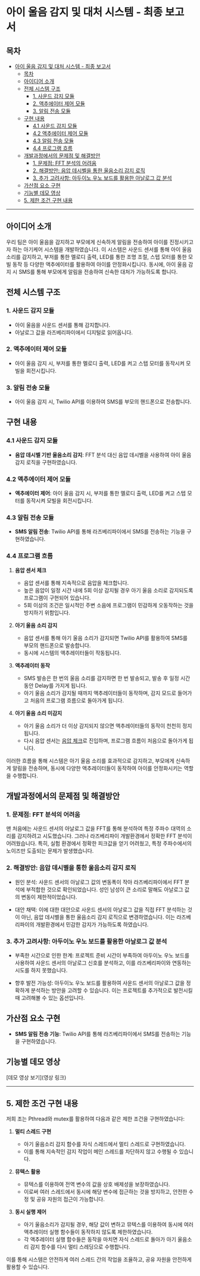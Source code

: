 # 아이 울음 감지 및 대처 시스템 - 최종 보고서

## 목차

- [아이 울음 감지 및 대처 시스템 - 최종 보고서](#아이-울음-감지-및-대처-시스템---최종-보고서)
  - [목차](#목차)
  - [아이디어 소개](#아이디어-소개)
  - [전체 시스템 구조](#전체-시스템-구조)
    - [1. 사운드 감지 모듈](#1-사운드-감지-모듈)
    - [2. 액추에이터 제어 모듈](#2-액추에이터-제어-모듈)
    - [3. 알림 전송 모듈](#3-알림-전송-모듈)
  - [구현 내용](#구현-내용)
    - [4.1 사운드 감지 모듈](#41-사운드-감지-모듈)
    - [4.2 액추에이터 제어 모듈](#42-액추에이터-제어-모듈)
    - [4.3 알림 전송 모듈](#43-알림-전송-모듈)
    - [4.4 프로그램 흐름](#44-프로그램-흐름)
  - [개발과정에서의 문제점 및 해결방안](#개발과정에서의-문제점-및-해결방안)
    - [1. 문제점: FFT 분석의 어려움](#1-문제점-fft-분석의-어려움)
    - [2. 해결방안: 음압 데시벨을 통한 울음소리 감지 로직](#2-해결방안-음압-데시벨을-통한-울음소리-감지-로직)
    - [3. 추가 고려사항: 아두이노 우노 보드를 활용한 아날로그 값 분석](#3-추가-고려사항-아두이노-우노-보드를-활용한-아날로그-값-분석)
  - [가산점 요소 구현](#가산점-요소-구현)
  - [기능별 데모 영상](#기능별-데모-영상)
  - [5. 제한 조건 구현 내용](#5-제한-조건-구현-내용)

---

## 아이디어 소개

우리 팀은 아이 울음을 감지하고 부모에게 신속하게 알림을 전송하여 아이를 진정시키고자 하는 아기케어 시스템을 개발하였습니다. 이 시스템은 사운드 센서를 통해 아이 울음소리를 감지하고, 부저를 통한 멜로디 출력, LED를 통한 조명 조절, 스텝 모터를 통한 모빌 동작 등 다양한 액추에이터를 활용하여 아이를 안정화시킵니다. 동시에, 아이 울음 감지 시 SMS를 통해 부모에게 알림을 전송하여 신속한 대처가 가능하도록 합니다.

## 전체 시스템 구조

### 1. 사운드 감지 모듈

- 아이 울음을 사운드 센서를 통해 감지합니다.
- 아날로그 값을 라즈베리파이에서 디지털로 읽어옵니다.

### 2. 액추에이터 제어 모듈

- 아이 울음 감지 시, 부저를 통한 멜로디 출력, LED를 켜고 스텝 모터를 동작시켜 모빌을 회전시킵니다.

### 3. 알림 전송 모듈

- 아이 울음 감지 시, Twilio API를 이용하여 SMS를 부모의 핸드폰으로 전송합니다.

## 구현 내용

### 4.1 사운드 감지 모듈

- **음압 데시벨 기반 울음소리 감지**: FFT 분석 대신 음압 데시벨을 사용하여 아이 울음 감지 로직을 구현하였습니다.

### 4.2 액추에이터 제어 모듈

- **액추에이터 제어**: 아이 울음 감지 시, 부저를 통한 멜로디 출력, LED를 켜고 스텝 모터를 동작시켜 모빌을 회전시킵니다.

### 4.3 알림 전송 모듈

- **SMS 알림 전송**: Twilio API를 통해 라즈베리파이에서 SMS를 전송하는 기능을 구현하였습니다.

### 4.4 프로그램 흐름

1. **음압 센서 체크**
   - 음압 센서를 통해 지속적으로 음압을 체크합니다.
   - 높은 음압이 일정 시간 내에 5회 이상 감지될 경우 아기 울음 소리로 감지되도록 프로그램이 구현되어 있습니다.
   - 5회 이상의 조건은 일시적인 주변 소음에 프로그램이 민감하게 오동작하는 것을 방지하기 위함입니다.

2. **아기 울음 소리 감지**
   - 음압 센서를 통해 아기 울음 소리가 감지되면 Twilio API를 활용하여 SMS를 부모의 핸드폰으로 발송합니다.
   - 동시에 시스템의 액추레이터들이 작동됩니다.

3. **액추레이터 동작**
   - SMS 발송은 한 번의 울음 소리를 감지하면 한 번 발송되고, 발송 후 일정 시간 동안 Delay를 가지게 됩니다.
   - 아기 울음 소리가 감지될 때까지 액추레이터들이 동작하며, 감지 모드로 들어가고 처음의 프로그램 흐름으로 돌아가게 됩니다.

4. **아기 울음 소리 미감지**
   - 아기 울음 소리가 더 이상 감지되지 않으면 액추레이터들의 동작이 천천히 정지됩니다.
   - 다시 음압 센서는 [음압 체크](#41-사운드-감지-모듈)로 진입하며, 프로그램 흐름이 처음으로 돌아가게 됩니다.

이러한 흐름을 통해 시스템은 아기 울음 소리를 효과적으로 감지하고, 부모에게 신속하게 알림을 전송하며, 동시에 다양한 액추레이터들이 동작하여 아이를 안정화시키는 역할을 수행합니다.

## 개발과정에서의 문제점 및 해결방안

### 1. 문제점: FFT 분석의 어려움

맨 처음에는 사운드 센서의 아날로그 값을 FFT를 통해 분석하여 특정 주파수 대역의 소리를 감지하려고 시도했습니다. 그러나 라즈베리파이 개발환경에서 정확한 FFT 분석이 어려웠습니다. 특히, 실험 환경에서 정확한 피크값을 얻기 어려웠고, 특정 주파수에서의 노이즈만 도출되는 문제가 발생했습니다.

### 2. 해결방안: 음압 데시벨을 통한 울음소리 감지 로직

- 원인 분석: 사운드 센서의 아날로그 값의 변동폭이 작아 라즈베리파이에서 FFT 분석에 부적합한 것으로 확인되었습니다. 성인 남성이 큰 소리로 말해도 아날로그 값의 변동이 제한적이었습니다.

- 대안 채택: 이에 대한 대안으로 사운드 센서의 아날로그 값을 직접 FFT 분석하는 것이 아닌, 음압 데시벨을 통한 울음소리 감지 로직으로 변경하였습니다. 이는 라즈베리파이의 개발환경에서 민감한 감지가 가능하도록 하였습니다.

### 3. 추가 고려사항: 아두이노 우노 보드를 활용한 아날로그 값 분석

- 부족한 시간으로 인한 한계: 프로젝트 준비 시간이 부족하여 아두이노 우노 보드를 사용하여 사운드 센서의 아날로그 신호를 분석하고, 이를 라즈베리파이와 연동하는 시도를 하지 못했습니다.

- 향후 발전 가능성: 아두이노 우노 보드를 활용하여 사운드 센서의 아날로그 값을 정확하게 분석하는 방안을 고려할 수 있습니다. 이는 프로젝트를 추가적으로 발전시킬 때 고려해볼 수 있는 옵션입니다.

## 가산점 요소 구현

- **SMS 알림 전송 기능**: Twilio API를 통해 라즈베리파이에서 SMS를 전송하는 기능을 구현하였습니다.

## 기능별 데모 영상

[데모 영상 보기](영상 링크)

---

## 5. 제한 조건 구현 내용

저희 조는 Pthread와 mutex를 활용하여 다음과 같은 제한 조건을 구현하였습니다:

1. **멀티 스레드 구현**
   - 아기 울음소리 감지 함수를 자식 스레드에서 멀티 스레드로 구현하였습니다.
   - 이를 통해 지속적인 감지 작업이 메인 스레드를 차단하지 않고 수행될 수 있습니다.

2. **뮤텍스 활용**
   - 뮤텍스를 이용하여 전역 변수의 값을 상호 배제성을 보장하였습니다.
   - 이로써 여러 스레드에서 동시에 해당 변수에 접근하는 것을 방지하고, 안전한 수정 및 공유 자원의 접근이 가능합니다.

3. **동시 실행 제어**
   - 아기 울음소리가 감지될 경우, 해당 값이 변하고 뮤텍스를 이용하여 동시에 여러 액추레이터 실행 함수들이 동작하지 않도록 제한하였습니다.
   - 각 액추레이터 실행 함수들은 동작을 마치면 자식 스레드로 돌아가 아기 울음소리 감지 함수를 다시 멀티 스레딩으로 수행합니다.

이를 통해 시스템은 안전하게 여러 스레드 간의 작업을 조율하고, 공유 자원을 안전하게 활용할 수 있습니다.
